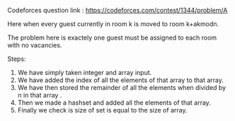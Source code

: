 Codeforces question link : https://codeforces.com/contest/1344/problem/A

Here when every guest currently in room k is moved to room k+akmodn.

The problem here is exactely one guest must be assigned to each room with no vacancies.

Steps:
1. We have simply taken integer and array input.
3. We have added the index of all the elements of that array to that array.
4. We have then stored the remainder of all the elements when divided by n in that array .
5. Then we made a hashset and added all the elements of that array.
6. Finally we check is size of set is equal to the size of array.
